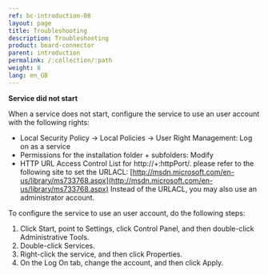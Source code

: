 ```yaml
---
ref: bc-introduction-08
layout: page
title: Troubleshooting
description: Troubleshooting
product: board-connector
parent: introduction
permalink: /:collection/:path
weight: 8
lang: en_GB
---
```


**Service did not start**

When a service does not start, configure the service to use an user account with the following rights: 

- Local Security Policy -> Local Policies -> User Right Management: Log on as a service
- Permissions for the installation folder + subfolders: Modify
- HTTP URL Access Control List for http://+:httpPort/. 
please refer to the following site to set the URLACL: [http://msdn.microsoft.com/en-us/library/ms733768.aspx](http://msdn.microsoft.com/en-us/library/ms733768.aspx)
Instead of the URLACL, you may also use an administrator account.

To configure the service to use an user account, do the following steps: 

1. Click Start, point to Settings, click Control Panel, and then double-click Administrative Tools.
2. Double-click Services.
3. Right-click the service, and then click Properties.
4. On the Log On tab, change the account, and then click Apply.

